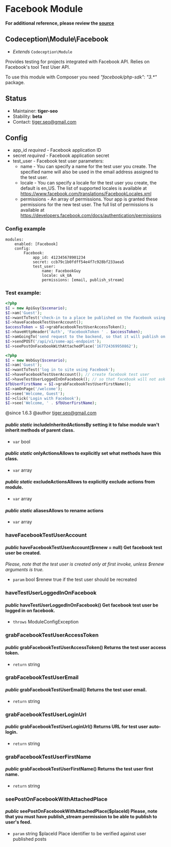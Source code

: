 # Facebook Module

**For additional reference, please review the [source](https://github.com/Codeception/Codeception/tree/master/src/Codeception/Module/Facebook.php)**
## Codeception\Module\Facebook

* *Extends* `Codeception\Module`

Provides testing for projects integrated with Facebook API.
Relies on Facebook's tool Test User API.

<div class="alert alert-info">
To use this module with Composer you need <em>"facebook/php-sdk": "3.*"</em> package.
</div>

## Status

* Maintainer: **tiger-seo**
* Stability: **beta**
* Contact: tiger.seo@gmail.com

## Config

* app_id *required* - Facebook application ID
* secret *required* - Facebook application secret
* test_user - Facebook test user parameters:
    * name - You can specify a name for the test user you create. The specified name will also be used in the email address assigned to the test user.
    * locale - You can specify a locale for the test user you create, the default is en_US. The list of supported locales is available at https://www.facebook.com/translations/FacebookLocales.xml
    * permissions - An array of permissions. Your app is granted these permissions for the new test user. The full list of permissions is available at https://developers.facebook.com/docs/authentication/permissions

### Config example

    modules:
        enabled: [Facebook]
        config:
            Facebook:
                app_id: 412345678901234
                secret: ccb79c1b0fdff54e4f7c928bf233aea5
                test_user:
                    name: FacebookGuy
                    locale: uk_UA
                    permissions: [email, publish_stream]

###  Test example:

``` php
<?php
$I = new ApiGuy($scenario);
$I->am('Guest');
$I->wantToTest('check-in to a place be published on the Facebook using API');
$I->haveFacebookTestUserAccount();
$accessToken = $I->grabFacebookTestUserAccessToken();
$I->haveHttpHeader('Auth', 'FacebookToken ' . $accessToken);
$I->amGoingTo('send request to the backend, so that it will publish on user\'s wall on Facebook');
$I->sendPOST('/api/v1/some-api-endpoint');
$I->seePostOnFacebookWithAttachedPlace('167724369950862');

```

``` php
<?php
$I = new WebGuy($scenario);
$I->am('Guest');
$I->wantToTest('log in to site using Facebook');
$I->haveFacebookTestUserAccount(); // create facebook test user
$I->haveTestUserLoggedInOnFacebook(); // so that facebook will not ask us for login and password
$fbUserFirstName = $I->grabFacebookTestUserFirstName();
$I->amOnPage('/welcome');
$I->see('Welcome, Guest');
$I->click('Login with Facebook');
$I->see('Welcome, ' . $fbUserFirstName);

```

@since 1.6.3
@author tiger.seo@gmail.com



#### *public static* includeInheritedActionsBy setting it to false module wan't inherit methods of parent class.

 * `var`  bool
#### *public static* onlyActionsAllows to explicitly set what methods have this class.

 * `var`  array
#### *public static* excludeActionsAllows to explicitly exclude actions from module.

 * `var`  array
#### *public static* aliasesAllows to rename actions

 * `var`  array





### haveFacebookTestUserAccount
#### *public* haveFacebookTestUserAccount($renew = null) Get facebook test user be created.

*Please, note that the test user is created only at first invoke, unless $renew arguments is true.*

 * `param`  bool $renew true if the test user should be recreated
### haveTestUserLoggedInOnFacebook
#### *public* haveTestUserLoggedInOnFacebook() Get facebook test user be logged in on facebook.

 * `throws`  ModuleConfigException
### grabFacebookTestUserAccessToken
#### *public* grabFacebookTestUserAccessToken() Returns the test user access token.

 * `return`  string
### grabFacebookTestUserEmail
#### *public* grabFacebookTestUserEmail() Returns the test user email.

 * `return`  string
### grabFacebookTestUserLoginUrl
#### *public* grabFacebookTestUserLoginUrl() Returns URL for test user auto-login.

 * `return`  string
### grabFacebookTestUserFirstName
#### *public* grabFacebookTestUserFirstName() Returns the test user first name.

 * `return`  string
### seePostOnFacebookWithAttachedPlace
#### *public* seePostOnFacebookWithAttachedPlace($placeId) Please, note that you must have publish_stream permission to be able to publish to user's feed.

 * `param`  string $placeId Place identifier to be verified against user published posts






































